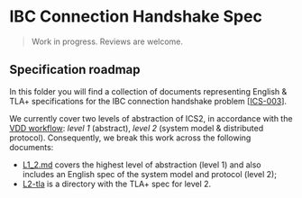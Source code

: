 # IBC Connection Handshake Spec

> Work in progress. Reviews are welcome.

## Specification roadmap

In this folder you will find a collection of documents representing English & TLA+ specifications for the IBC connection handshake problem [[ICS-003](https://github.com/cosmos/ics/tree/master/spec/ics-003-connection-semantics)].

We currently cover two levels of abstraction of ICS2, in accordance with the [VDD workflow](https://github.com/informalsystems/VDD/blob/master/guide/guide.md): _level 1_ (abstract), _level 2_ (system model & distributed protocol).
Consequently, we break this work across the following documents:

- [L1_2.md](./L1_2.md) covers the highest level of abstraction (level 1) and also includes an English spec of the system model and protocol (level 2);
- [L2-tla](./L2-tla/) is a directory with the TLA+ spec for level 2.